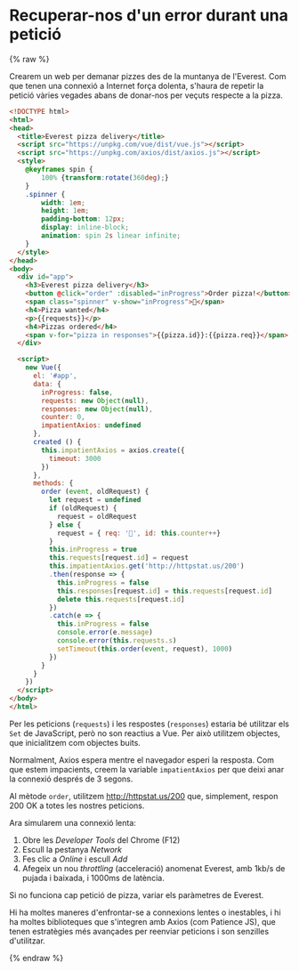Recuperar-nos d'un error durant una petició
=======================================

{% raw %}

Crearem un web per demanar pizzes des de la muntanya de l'Everest. Com que tenen una connexió a Internet força dolenta, s'haura de repetir la petició vàries vegades abans de donar-nos per veçuts respecte a la pizza.

```html
<!DOCTYPE html>
<html>
<head>
  <title>Everest pizza delivery</title>
  <script src="https://unpkg.com/vue/dist/vue.js"></script>
  <script src="https://unpkg.com/axios/dist/axios.js"></script>
  <style>
    @keyframes spin {
        100% {transform:rotate(360deg);}
    }
    .spinner {
        width: 1em;
        height: 1em;
        padding-bottom: 12px;
        display: inline-block;
        animation: spin 2s linear infinite;
    }
  </style>
</head>
<body>
  <div id="app">
    <h3>Everest pizza delivery</h3>
    <button @click="order" :disabled="inProgress">Order pizza!</button>
    <span class="spinner" v-show="inProgress">🍕</span>
    <h4>Pizza wanted</h4>
    <p>{{requests}}</p>
    <h4>Pizzas ordered</h4>
    <span v-for="pizza in responses">{{pizza.id}}:{{pizza.req}}</span>
  </div>

  <script>
    new Vue({
      el: '#app',
      data: {
        inProgress: false,
        requests: new Object(null),
        responses: new Object(null),
        counter: 0,
        impatientAxios: undefined
      },
      created () {
        this.impatientAxios = axios.create({
          timeout: 3000 
        })
      },
      methods: {
        order (event, oldRequest) {
          let request = undefined
          if (oldRequest) {
            request = oldRequest
          } else {
            request = { req: '🍕', id: this.counter++}
          }
          this.inProgress = true
          this.requests[request.id] = request
          this.impatientAxios.get('http://httpstat.us/200')
          .then(response => {
            this.inProgress = false
            this.responses[request.id] = this.requests[request.id]
            delete this.requests[request.id]
          })
          .catch(e => {
            this.inProgress = false
            console.error(e.message)
            console.error(this.requests.s)
            setTimeout(this.order(event, request), 1000)
          })
        }
      }
    })
  </script>
</body>
</html>
```

Per les peticions (`requests`) i les respostes (`responses`) estaria bé utilitzar els `Set` de JavaScript, però no son reactius a Vue. Per això utilitzem objectes, que inicialitzem com objectes buits.


Normalment, Axios espera mentre el navegador esperi la resposta. Com que estem impacients, creem la variable `impatientAxios` per que deixi anar la connexió després de 3 segons.

Al mètode `order`, utilitzem http://httpstat.us/200 que, simplement, respon 200 OK a totes les nostres peticions.

Ara simularem una connexió lenta:
1. Obre les _Developer Tools_ del Chrome (F12)
2. Escull la pestanya _Network_
3. Fes clic a _Online_ i escull _Add_
4. Afegeix un nou _throttling_ (acceleració) anomenat Everest, amb 1kb/s de pujada i baixada, i 1000ms de latència.

Si no funciona cap petició de pizza, variar els paràmetres de Everest.

Hi ha moltes maneres d'enfrontar-se a connexions lentes o inestables, i hi ha moltes biblioteques que s'integren amb Axios (com Patience JS), que tenen estratègies més avançades per reenviar peticions i son senzilles d'utilitzar.

{% endraw %}